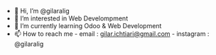 - 👋 Hi, I’m @gilaralig
- 👀 I’m interested in Web Develompment
- 🌱 I’m currently learning Odoo & Web Development
- 📫 How to reach me 
      - email     : gilar.ichtiari@gmail.com
      - instagram : @gilaralig

<!---
gilaralig/gilaralig is a ✨ special ✨ repository because its `README.md` (this file) appears on your GitHub profile.
You can click the Preview link to take a look at your changes.
--->
